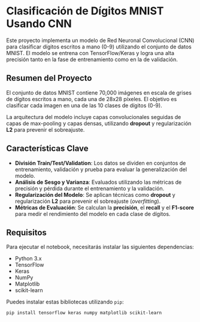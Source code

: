 # Clasificación de Dígitos MNIST Usando CNN

Este proyecto implementa un modelo de Red Neuronal Convolucional (CNN) para clasificar dígitos escritos a mano (0-9) utilizando el conjunto de datos MNIST. El modelo se entrena con TensorFlow/Keras y logra una alta precisión tanto en la fase de entrenamiento como en la de validación.

## Resumen del Proyecto

El conjunto de datos MNIST contiene 70,000 imágenes en escala de grises de dígitos escritos a mano, cada una de 28x28 píxeles. El objetivo es clasificar cada imagen en una de las 10 clases de dígitos (0-9).

La arquitectura del modelo incluye capas convolucionales seguidas de capas de max-pooling y capas densas, utilizando **dropout** y regularización **L2** para prevenir el sobreajuste.

## Características Clave

- **División Train/Test/Validation**: Los datos se dividen en conjuntos de entrenamiento, validación y prueba para evaluar la generalización del modelo.
- **Análisis de Sesgo y Varianza**: Evaluados utilizando las métricas de precisión y pérdida durante el entrenamiento y la validación.
- **Regularización del Modelo**: Se aplican técnicas como **dropout** y regularización **L2** para prevenir el sobreajuste (*overfitting*).
- **Métricas de Evaluación**: Se calculan la **precisión**, el **recall** y el **F1-score** para medir el rendimiento del modelo en cada clase de dígitos.

## Requisitos

Para ejecutar el notebook, necesitarás instalar las siguientes dependencias:

- Python 3.x
- TensorFlow
- Keras
- NumPy
- Matplotlib
- scikit-learn

Puedes instalar estas bibliotecas utilizando `pip`:

```bash
pip install tensorflow keras numpy matplotlib scikit-learn
```